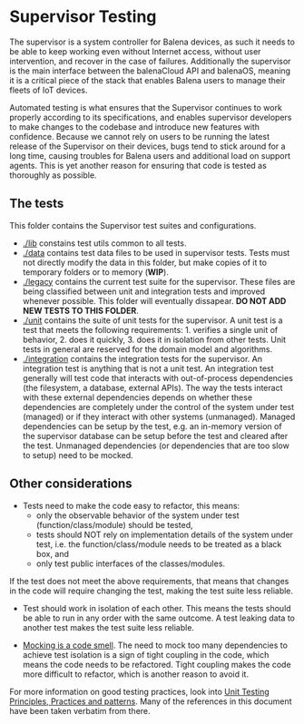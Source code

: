 # Supervisor Testing

The supervisor is a system controller for Balena devices, as such it needs to be able to keep working even without Internet access, without user intervention, and recover in the case of failures. Additionally the supervisor is the main interface between the balenaCloud API and balenaOS, meaning it is a critical piece of the stack that enables Balena users to manage their fleets of IoT devices.

Automated testing is what ensures that the Supervisor continues to work properly according to its specifications, and enables supervisor developers to make changes to the codebase and introduce new features with confidence. Because we cannot rely on users to be running the latest release of the Supervisor on their devices, bugs tend to stick around for a long time, causing troubles for Balena users and additional load on support agents. This is yet another reason for ensuring that code is tested as thoroughly as possible.

## The tests

This folder contains the Supervisor test suites and configurations.

- [./lib](./lib) constains test utils common to all tests.
- [./data](./data) contains test data files to be used in supervisor tests. Tests must not directly modify the data in this folder, but make copies of it to temporary folders or to memory (**WIP**).
- [./legacy](./legacy) contains the current test suite for the supervisor. These files are being classified between unit and integration tests and improved whenever possible. This folder will eventually dissapear. **DO NOT ADD NEW TESTS TO THIS FOLDER**.
- [./unit](./unit) contains the suite of unit tests for the supervisor. A unit test is a test that meets the following requirements: 1. verifies a single unit of behavior, 2. does it quickly, 3. does it in isolation from other tests. Unit tests in general are reserved for the domain model and algorithms.
- [./integration](./integration) contains the integration tests for the supervisor. An integration test is anything that is not a unit test. An integration test generally will test code that interacts with out-of-process dependencies (the filesystem, a database, external APIs). The way the tests interact with these external dependencies depends on whether these dependencies are completely under the control of the system under test (managed) or if they interact with other systems (unmanaged). Managed dependencies can be setup by the test, e.g. an in-memory version of the supervisor database can be setup before the test and cleared after the test. Unmanaged dependencies (or dependencies that are too slow to setup) need to be mocked.

## Other considerations

- Tests need to make the code easy to refactor, this means:
  - only the observable behavior of the system under test (function/class/module) should be tested,
  - tests should NOT rely on implementation details of the system under test, i.e. the function/class/module needs to be treated as a black box, and
  - only test public interfaces of the classes/modules.

If the test does not meet the above requirements, that means that changes in the code will require changing the test, making the test suite less reliable.

- Test should work in isolation of each other. This means the tests should be able to run in any order with the same outcome. A test leaking data to another test makes the test suite less reliable.

- [Mocking is a code smell](https://medium.com/javascript-scene/mocking-is-a-code-smell-944a70c90a6a). The need to mock too many dependencies to achieve test isolation is a sign of tight coupling in the code, which means the code needs to be refactored. Tight coupling makes the code more difficult to refactor, which is another reason to avoid it.

For more information on good testing practices, look into [Unit Testing Principles, Practices and patterns](https://www.manning.com/books/unit-testing). Many of the references in this document have been taken verbatim from there.
